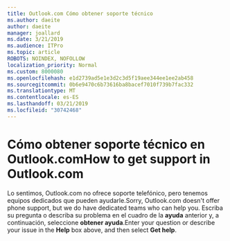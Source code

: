 ```yaml
---
title: Outlook.com Cómo obtener soporte técnico
ms.author: daeite
author: daeite
manager: joallard
ms.date: 3/21/2019
ms.audience: ITPro
ms.topic: article
ROBOTS: NOINDEX, NOFOLLOW
localization_priority: Normal
ms.custom: 8000080
ms.openlocfilehash: e1d2739ad5e1e3d2c3d5f19aee344ee1ee2ab458
ms.sourcegitcommit: 0b6e9470c6b73616ba8bacef7010f739b7fac332
ms.translationtype: MT
ms.contentlocale: es-ES
ms.lasthandoff: 03/21/2019
ms.locfileid: "30742468"
---
```

# <a name="how-to-get-support-in-outlookcom"></a><span data-ttu-id="01889-102">Cómo obtener soporte técnico en Outlook.com</span><span class="sxs-lookup"><span data-stu-id="01889-102">How to get support in Outlook.com</span></span>

<span data-ttu-id="01889-103">Lo sentimos, Outlook.com no ofrece soporte telefónico, pero tenemos equipos dedicados que pueden ayudarle.</span><span class="sxs-lookup"><span data-stu-id="01889-103">Sorry, Outlook.com doesn't offer phone support, but we do have dedicated teams who can help you.</span></span>
<span data-ttu-id="01889-104">Escriba su pregunta o describa su problema en el cuadro de la **ayuda** anterior y, a continuación, seleccione **obtener ayuda**.</span><span class="sxs-lookup"><span data-stu-id="01889-104">Enter your question or describe your issue in the **Help** box above, and then select **Get help**.</span></span>


